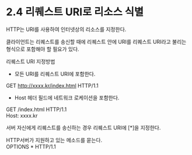 # 2.4 리퀘스트 URI로 리소스 식별

HTTP는 URI를 사용하여 인터넷상의 리소스를 지정한다.

클라이언트는 리퀘스트를 송신할 때에 리퀘스트 안에 URI를 리퀘스트 URI라고 불리는 형식으로 포함해야 할 필요가 있다.

리퀘스트 URI 지정방법

* 모든 URI를 리퀘스트 URI에 포함한다.

GET http://xxxx.kr/index.html HTTP/1.1

* Host 헤더 필드에 네트워크 로케이션을 포함한다.

GET /index.html HTTP/1.1  
Host: xxxx.kr

서버 자신에게 리퀘스트를 송신하는 경우 리퀘스트 URI에 \[\*\]을 지정한다.

HTTP서버가 지원하고 있는 메소드를 묻는다.  
OPTIONS \* HTTP/1.1

